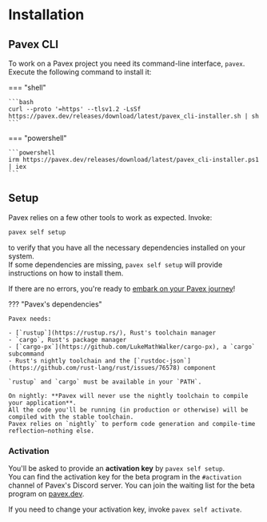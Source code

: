 # Installation

## Pavex CLI

To work on a Pavex project you need its command-line interface, `pavex`.  
Execute the following command to install it:

=== "shell"

    ```bash
    curl --proto '=https' --tlsv1.2 -LsSf https://pavex.dev/releases/download/latest/pavex_cli-installer.sh | sh
    ```

=== "powershell"

    ```powershell
    irm https://pavex.dev/releases/download/latest/pavex_cli-installer.ps1 | iex
    ```

## Setup

Pavex relies on a few other tools to work as expected. 
Invoke:

```bash
pavex self setup
```

to verify that you have all the necessary dependencies installed on your system.  
If some dependencies are missing, `pavex self setup` will provide instructions on how to install them.

If there are no errors, you're ready to [embark on your Pavex journey](learning_paths.md)!

??? "Pavex's dependencies"

    Pavex needs:

    - [`rustup`](https://rustup.rs/), Rust's toolchain manager
    - `cargo`, Rust's package manager
    - [`cargo-px`](https://github.com/LukeMathWalker/cargo-px), a `cargo` subcommand
    - Rust's nightly toolchain and the [`rustdoc-json`](https://github.com/rust-lang/rust/issues/76578) component

    `rustup` and `cargo` must be available in your `PATH`.

    On nightly: **Pavex will never use the nightly toolchain to compile your application**.  
    All the code you'll be running (in production or otherwise) will be compiled with the stable toolchain.
    Pavex relies on `nightly` to perform code generation and compile-time reflection—nothing else.

### Activation

You'll be asked to provide an **activation key** by `pavex self setup`.  
You can find the activation key for the beta program in the `#activation` channel of Pavex's Discord server.
You can join the waiting list for the beta program on [pavex.dev](https://pavex.dev).

If you need to change your activation key, invoke `pavex self activate`.